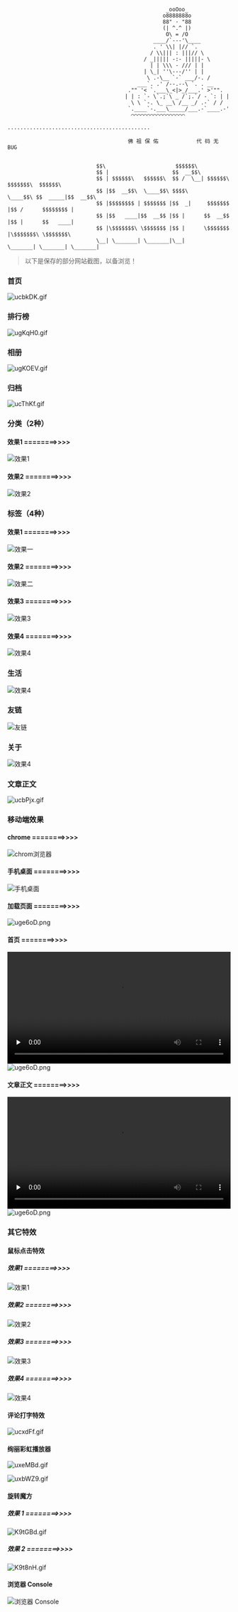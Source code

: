 
                                                      _ooOoo_
                                                     o8888888o
                                                     88" · "88
                                                     (| ^.^ |)
                                                      O\ = /O
                                                  ____/`---'\____
                                                  . ' \\| |// `.
                                                 / \\||| : |||// \
                                               / _||||| -:- |||||- \
                                                 | | \\\ - /// | |
                                               | \_| ''\---/'' | |
                                                \ .-\__ `-` ___/-. /
                                             ___`. .' /--.--\ `. . __
                                          ."" '< `.___\_<|>_/___.' >'"".
                                         | | : `- \`.;`\ _ /`;.`/ - `: | |
                                           \ \ `-. \_ __\ /__ _/ .-` / /
                                          `.____`-.___\_____/___.-`____.-'
                                           ⌒⌒⌒⌒⌒⌒⌒⌒⌒⌒⌒⌒⌒⌒⌒⌒⌒
                                  .............................................

                                          佛 祖 保 佑            代 码 无 BUG


                                $$\                      $$$$$$\
                                $$ |                    $$  __$$\
                                $$ | $$$$$$\   $$$$$$\  $$ /  \__| $$$$$$\   $$$$$$$\  $$$$$$\
                                $$ |$$  __$$\  \____$$\ $$$$\      \____$$\ $$  _____|$$  __$$\
                                $$ |$$$$$$$$ | $$$$$$$ |$$  _|     $$$$$$$ |$$ /      $$$$$$$$ |
                                $$ |$$   ____|$$  __$$ |$$ |      $$  __$$ |$$ |      $$   ____|
                                $$ |\$$$$$$$\ \$$$$$$$ |$$ |      \$$$$$$$ |\$$$$$$$\ \$$$$$$$\
                                \__| \_______| \_______|\__|       \_______| \_______| \_______|






> 以下是保存的部分网站截图，以备浏览！

### 首页

![ucbkDK.gif](https://cdn.jsdelivr.net/gh/leafjame/cdn/img/module/github/1.gif)

### 排行榜

![ugKqH0.gif](https://cdn.jsdelivr.net/gh/leafjame/cdn/img/module/github/2.gif)

### 相册

![ugKOEV.gif](https://cdn.jsdelivr.net/gh/leafjame/cdn/img/module/github/3.gif)

### 归档

![ucThKf.gif](https://cdn.jsdelivr.net/gh/leafjame/cdn/img/module/github/4.gif)

### 分类（2种）

#### 效果1 ========>>>>

![效果1](https://cdn.jsdelivr.net/gh/leafjame/cdn/img/module/github/5.gif)

#### 效果2 ========>>>>

![效果2](https://cdn.jsdelivr.net/gh/leafjame/cdn/img/module/github/6.gif)

### 标签（4种）

#### 效果1 ========>>>>

![效果一](https://cdn.jsdelivr.net/gh/leafjame/cdn/img/module/github/7.gif)

#### 效果2 ========>>>>

![效果二](https://cdn.jsdelivr.net/gh/leafjame/cdn/img/module/github/8.jpg)

#### 效果3 ========>>>>

![效果3](https://cdn.jsdelivr.net/gh/leafjame/cdn/img/module/github/9-1.gif)

#### 效果4 ========>>>>

![效果4](https://cdn.jsdelivr.net/gh/leafjame/cdn/img/module/github/10-0.gif)

### 生活

![效果4](https://cdn.jsdelivr.net/gh/leafjame/cdn/img/module/github/10-1.gif)

### 友链

![友链](https://cdn.jsdelivr.net/gh/leafjame/cdn/img/module/github/11-0.gif)

### 关于

![效果4](https://cdn.jsdelivr.net/gh/leafjame/cdn/img/module/github/11-1.gif)

### 文章正文

![ucbPjx.gif](https://cdn.jsdelivr.net/gh/leafjame/cdn/img/module/github/12.gif)

### 移动端效果

#### chrome ========>>>>

![chrom浏览器](https://cdn.jsdelivr.net/gh/leafjame/cdn/img/module/github/13.jpg)

#### 手机桌面 ========>>>>

![手机桌面](https://cdn.jsdelivr.net/gh/leafjame/cdn/img/module/github/14.jpg)

#### 加载页面 ========>>>>

![uge6oD.png](https://cdn.jsdelivr.net/gh/leafjame/cdn/img/module/github/15.jpg)

#### 首页 ========>>>>

 <video controls="controls" preload="none" width="100%" poster="" src="https://cdn.jsdelivr.net/gh/leafjame/cdn/img/module/github/16.mp4" style="max-height:100%;max-width:100%;display:block;margin-left:auto;margin-right:auto" controls="" loop="" preload="meta">您的浏览器暂时无法播放此视频.</video>
![uge6oD.png](https://cdn.jsdelivr.net/gh/leafjame/cdn/img/module/github/16-1.jpg)

#### 文章正文 ========>>>>

<video controls="controls" preload="none" width="100%" poster="" src="https://cdn.jsdelivr.net/gh/leafjame/cdn/img/module/github/17.mp4" style="max-height:100%;max-width:100%;display:block;margin-left:auto;margin-right:auto" controls="" loop="" preload="meta">您的浏览器暂时无法播放此视频.</video>
![uge6oD.png](https://cdn.jsdelivr.net/gh/leafjame/cdn/img/module/github/17-1.jpg)

### 其它特效

#### 鼠标点击特效

##### 效果1 ========>>>>

![效果1](https://cdn.jsdelivr.net/gh/leafjame/cdn/img/module/github/18.gif)

##### 效果2 ========>>>>

![效果2](https://cdn.jsdelivr.net/gh/leafjame/cdn/img/module/github/19.gif)

##### 效果3 ========>>>>

![效果3](https://cdn.jsdelivr.net/gh/leafjame/cdn/img/module/github/20.gif)

##### 效果4 ========>>>>

![效果4](https://cdn.jsdelivr.net/gh/leafjame/cdn/img/module/github/21.gif)

#### 评论打字特效

![ucxdFf.gif](https://cdn.jsdelivr.net/gh/leafjame/cdn/img/module/github/22.gif)

#### 绚丽彩虹播放器

![uxeMBd.gif](https://cdn.jsdelivr.net/gh/leafjame/cdn/img/module/github/23.gif)

![uxbWZ9.gif](https://cdn.jsdelivr.net/gh/leafjame/cdn/img/module/github/24.gif)

#### 旋转魔方

##### 效果 1 ========>>>>

![K9tGBd.gif](https://cdn.jsdelivr.net/gh/leafjame/cdn/img/module/github/26.gif)

##### 效果 2 ========>>>>

![K9t8nH.gif](https://cdn.jsdelivr.net/gh/leafjame/cdn/img/module/github/27.gif)

#### 浏览器 Console

![浏览器 Console](https://cdn.jsdelivr.net/gh/leafjame/cdn/img/module/github/28.jpg)

